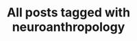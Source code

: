 ---
layout: tag
title: "All posts tagged with neuroanthropology"
permalink: /weblog/tags/neuroanthropology/
taxonomy: neuroanthropology
---